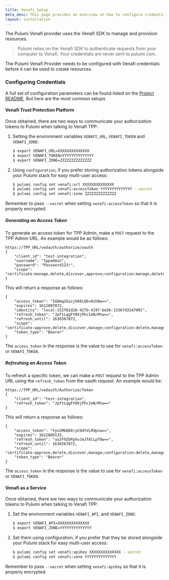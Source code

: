 ```yaml
---
title: Venafi Setup
meta_desc: This page provides an overview on how to configure credentials for the Pulumi Venafi Provider.
layout: installation
---
```


The Pulumi Venafi provider uses the Venafi SDK to manage and provision resources.

> Pulumi relies on the Venafi SDK to authenticate requests from your computer to Venafi. Your credentials are never sent
> to pulumi.com.

The Pulumi Venafi Provider needs to be configured with Venafi credentials
before it can be used to create resources.

### Configuring Credentials

A full set of configuration parameters
can be found listed on the [Project README](https://github.com/pulumi/pulumi-venafi/blob/master/README.md). But here
are the most common setups

#### Venafi Trust Protection Platform

Once obtained, there are two ways to communicate your authorization tokens to Pulumi when talking to Venafi TPP:

1. Setting the environment variables `VENAFI_URL`, `VENAFI_TOKEN` and `VENAFI_ZONE`:

    ```bash
    $ export VENAFI_URL=XXXXXXXXXXXXXX
    $ export VENAFI_TOKEN=YYYYYYYYYYYYYY
    $ export VENAFI_ZONE=ZZZZZZZZZZZZZZ
    ```

2. Using `configuration`, if you prefer storing authorization tokens alongside your Pulumi stack for easy multi-user access:

    ```bash
    $ pulumi config set venafi:url XXXXXXXXXXXXXX
    $ pulumi config set venafi:accessToken YYYYYYYYYYYYYY --secret
    $ pulumi config set venafi:zone ZZZZZZZZZZZZZZ
    ```

Remember to pass `--secret` when setting `venafi:accessToken` so that it is properly encrypted.

##### Generating an Access Token

To generate an access token for TPP Admin, make a `POST` request to the TPP Admin URL. An example would be as
follows:

```
https://TPP_URL/vedauth/authorize/oauth
{
    "client_id": "test-integration",
    "username": "tppadmin",
    "password": "Password123!",
    "scope": "certificate:manage,delete,discover,approve;configuration:manage,delete"
}
```

This will return a response as follows:

```
{
    "access_token": "IGDmq2Gxzjh66L06+8zh8w==",
    "expires": 1612807072,
    "identity": "local:{52f82d28-427b-4197-be56-13367d314799}",
    "refresh_token": "JpftLqgFY0XjPhcIeN/Mtw==",
    "refresh_until": 1636567072,
    "scope": "certificate:approve,delete,discover,manage;configuration:delete,manage",
    "token_type": "Bearer"
}
```

The `access_token` in the response is the value to use for `venafi:accessToken` or `VENAFI_TOKEN`.

##### Refreshing an Access Token

To refresh a specific token, we can make a `POST` request to the TPP Admin URL using the `refresh_token` from the oauth
request. An example would be:

```
https://TPP_URL/vedauth/Authorize/Token
{
    "client_id": "test-integration",
    "refresh_token": "JpftLqgFY0XjPhcIeN/Mtw=="
}
```

This will return a response as follows:

```
{
    "access_token": "Yyn2MbQ8XryCO4YVLR9pcw==",
    "expires": 1612809133,
    "refresh_token": "uuJF9ZbPphvJeJfAlLpTOw==",
    "refresh_until": 1636567072,
    "scope": "certificate:approve,delete,discover,manage;configuration:delete,manage",
    "token_type": "Bearer"
}
```

The `access_token` in the response is the value to use for `venafi:accessToken` or `VENAFI_TOKEN`.

#### Venafi as a Service

Once obtained, there are two ways to communicate your authorization tokens to Pulumi when talking to Venafi TPP:

1. Set the environment variables `VENAFI_API`, and `VENAFI_ZONE`:

    ```bash
    $ export VENAFI_API=XXXXXXXXXXXXXX
    $ export VENAFI_ZONE=YYYYYYYYYYYYYY
    ```

2. Set them using configuration, if you prefer that they be stored alongside your Pulumi stack for easy multi-user access:

    ```bash
    $ pulumi config set venafi:apiKey XXXXXXXXXXXXXX --secret
    $ pulumi config set venafi:zone YYYYYYYYYYYYYY
    ```

Remember to pass `--secret` when setting `venafi:apiKey` so that it is properly encrypted.
